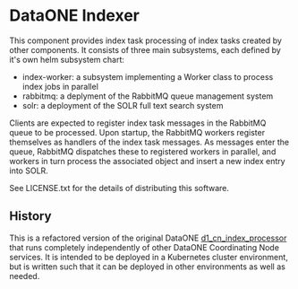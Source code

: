 # DataONE Indexer

This component provides index task processing of index tasks created by other components. It consists of
three main subsystems, each defined by it's own helm subsystem chart:

- index-worker: a subsystem implementing a Worker class to process index jobs in parallel
- rabbitmq: a deplyment of the RabbitMQ queue management system
- solr: a deployment of the SOLR full text search system

Clients are expected to register index task messages in the RabbitMQ queue to be processed. Upon startup, the RabbitMQ workers
register themselves as handlers of the index task messages. As messages enter the queue, RabbitMQ dispatches these to 
registered workers in parallel, and workers in turn process the associated object and insert a new index entry into SOLR.

See LICENSE.txt for the details of distributing this software.

## History

This is a refactored version of the original DataONE [d1_cn_index_processor](https://github.com/DataONEorg/d1_cn_index_processor) that runs completely independently of other
DataONE Coordinating Node services. It is intended to be deployed in a Kubernetes cluster environment, but is written such 
that it can be deployed in other environments as well as needed.
